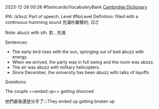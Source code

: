 2023-12-26 00:26
#flashcards/VocabularyBank
[Cambridge Dictionary](https://dictionary.cambridge.org/zht/%E8%A9%9E%E5%85%B8/%E8%8B%B1%E8%AA%9E-%E6%BC%A2%E8%AA%9E-%E7%B9%81%E9%AB%94/abuzz)


IPA: /əˈbʌz/
Part of speech:
Level #NoLevel 
Definition:
filled with a continuous humming sound
充滿吵雜聲的; ㄖㄜ

Note:
abuzz with sth. 對...充滿

Sentences:
- The early bird rises with the sun, springing out of bed abuzz with energy.
- When we arrived, the party was in full swing and the room was abuzz.
- The air was abuzz with military helicopters.
- Since December, the university has been abuzz with talks of layoffs

Questions:

The couple ==ended up== getting divorced

他們最後還是分手了:::They ended up getting broken up

